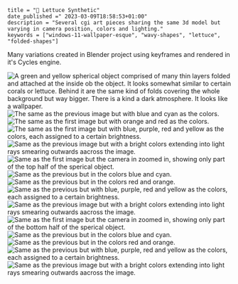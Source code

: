 ```
title = "️🥬 Lettuce Synthetic"
date_published =" 2023-03-09T18:58:53+01:00"
description = "Several cgi art pieces sharing the same 3d model but varying in camera position, colors and lighting."
keywords = ["windows-11-wallpaper-esque", "wavy-shapes", "lettuce", "folded-shapes"]
```
Many variations created in Blender project using keyframes and rendered in it's Cycles engine.

![A green and yellow spherical object comprised of many thin layers folded and attached at the inside ob the object. It looks somewhat similar to certain corals or lettuce. Behind it are the same kind of folds covering the whole background but way bigger. There is a kind a dark atmosphere. It looks like a wallpaper.](00.png)
![The same as the previous image but with blue and cyan as the colors.](01.png)
![The same as the first image but with orange and red as the colors.](02.png)
![The same as the first image but with blue, purple, red and yellow as the colors, each assigned to a certain brightness.](03.png)
![Same as the previous image but with a bright colors extending into light rays smearing outwards aacross the image.](04.png)
![Same as the first image but the camera in zoomed in, showing only part of the top half of the sperical object.](05.png)
![Same as the previous but in the colors blue and cyan.](06.png)
![Same as the previous but in the colors red and orange.](07.png)
![Same as the previous but with blue, purple, red and yellow as the colors, each assigned to a certain brightness.](08.png)
![Same as the previous image but with a bright colors extending into light rays smearing outwards aacross the image.](09.png)
![Same as the first image but the camera in zoomed in, showing only part of the bottom half of the sperical object.](10.png)
![Same as the previous but in the colors blue and cyan.](11.png)
![Same as the previous but in the colors red and orange.](12.png)
![Same as the previous but with blue, purple, red and yellow as the colors, each assigned to a certain brightness.](13.png)
![Same as the previous image but with a bright colors extending into light rays smearing outwards aacross the image.](14.png)
